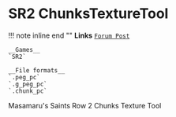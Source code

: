 # SR2 ChunksTextureTool

!!! note inline end ""
    __Links__
    [`Forum Post`](https://www.saintsrowmods.com/forum/threads/saints-row-2-chunks-texture-tool.12877/)
   
    __Games__
    `SR2`
    
    __File formats__
    `.peg_pc`
    `.g_peg_pc`
    `.chunk_pc`

    

Masamaru's Saints Row 2 Chunks Texture Tool